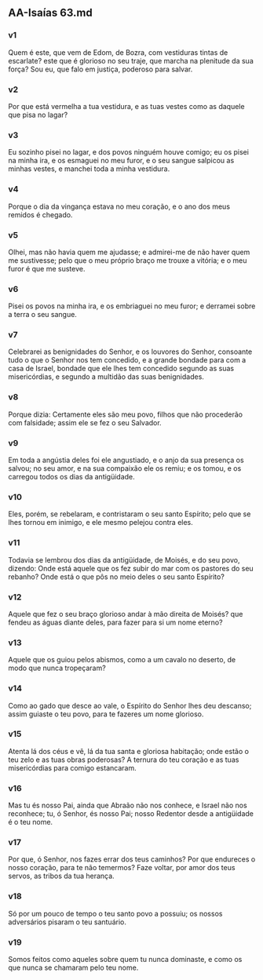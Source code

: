 ## AA-Isaías 63.md
### v1
 Quem é este, que vem de Edom, de Bozra, com vestiduras tintas de escarlate? este que é glorioso no seu traje, que marcha na plenitude da sua força? Sou eu, que falo em justiça, poderoso para salvar.
### v2
 Por que está vermelha a tua vestidura, e as tuas vestes como as daquele que pisa no lagar?
### v3
 Eu sozinho pisei no lagar, e dos povos ninguém houve comigo; eu os pisei na minha ira, e os esmaguei no meu furor, e o seu sangue salpicou as minhas vestes, e manchei toda a minha vestidura.
### v4
 Porque o dia da vingança estava no meu coração, e o ano dos meus remidos é chegado.
### v5
 Olhei, mas não havia quem me ajudasse; e admirei-me de não haver quem me sustivesse; pelo que o meu próprio braço me trouxe a vitória; e o meu furor é que me susteve.
### v6
 Pisei os povos na minha ira, e os embriaguei no meu furor; e derramei sobre a terra o seu sangue.
### v7
 Celebrarei as benignidades do Senhor, e os louvores do Senhor, consoante tudo o que o Senhor nos tem concedido, e a grande bondade para com a casa de Israel, bondade que ele lhes tem concedido segundo as suas misericórdias, e segundo a multidão das suas benignidades.
### v8
 Porque dizia: Certamente eles são meu povo, filhos que não procederão com falsidade; assim ele se fez o seu Salvador.
### v9
 Em toda a angústia deles foi ele angustiado, e o anjo da sua presença os salvou; no seu amor, e na sua compaixão ele os remiu; e os tomou, e os carregou todos os dias da antigüidade.
### v10
 Eles, porém, se rebelaram, e contristaram o seu santo Espírito; pelo que se lhes tornou em inimigo, e ele mesmo pelejou contra eles.
### v11
 Todavia se lembrou dos dias da antigüidade, de Moisés, e do seu povo, dizendo: Onde está aquele que os fez subir do mar com os pastores do seu rebanho? Onde está o que pôs no meio deles o seu santo Espírito?
### v12
 Aquele que fez o seu braço glorioso andar à mão direita de Moisés? que fendeu as águas diante deles, para fazer para si um nome eterno?
### v13
 Aquele que os guiou pelos abismos, como a um cavalo no deserto, de modo que nunca tropeçaram?
### v14
 Como ao gado que desce ao vale, o Espírito do Senhor lhes deu descanso; assim guiaste o teu povo, para te fazeres um nome glorioso.
### v15
 Atenta lá dos céus e vê, lá da tua santa e gloriosa habitação; onde estão o teu zelo e as tuas obras poderosas? A ternura do teu coração e as tuas misericórdias para comigo estancaram.
### v16
 Mas tu és nosso Pai, ainda que Abraão não nos conhece, e Israel não nos reconhece; tu, ó Senhor, és nosso Pai; nosso Redentor desde a antigüidade é o teu nome.
### v17
 Por que, ó Senhor, nos fazes errar dos teus caminhos? Por que endureces o nosso coração, para te não temermos? Faze voltar, por amor dos teus servos, as tribos da tua herança.
### v18
 Só por um pouco de tempo o teu santo povo a possuiu; os nossos adversários pisaram o teu santuário.
### v19
 Somos feitos como aqueles sobre quem tu nunca dominaste, e como os que nunca se chamaram pelo teu nome.
